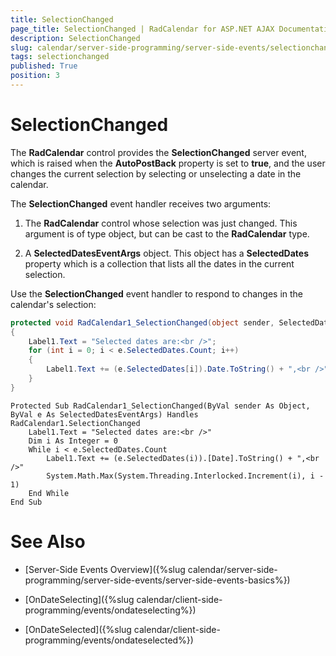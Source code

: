 ```yaml
---
title: SelectionChanged
page_title: SelectionChanged | RadCalendar for ASP.NET AJAX Documentation
description: SelectionChanged
slug: calendar/server-side-programming/server-side-events/selectionchanged
tags: selectionchanged
published: True
position: 3
---
```


# SelectionChanged



The **RadCalendar** control provides the **SelectionChanged** server event, which is raised when the **AutoPostBack** property is set to **true**, and the user changes the current selection by selecting or unselecting a date in the calendar.

The **SelectionChanged** event handler receives two arguments:

1. The **RadCalendar** control whose selection was just changed. This argument is of type object, but can be cast to the **RadCalendar** type.

2. A **SelectedDatesEventArgs** object. This object has a **SelectedDates** property which is a collection that lists all the dates in the current selection.

Use the **SelectionChanged** event handler to respond to changes in the calendar's selection:



````C#
protected void RadCalendar1_SelectionChanged(object sender, SelectedDatesEventArgs e)
{
    Label1.Text = "Selected dates are:<br />";
    for (int i = 0; i < e.SelectedDates.Count; i++)
    {
        Label1.Text += (e.SelectedDates[i]).Date.ToString() + ",<br />";
    }
}
````
````VB.NET
Protected Sub RadCalendar1_SelectionChanged(ByVal sender As Object, ByVal e As SelectedDatesEventArgs) Handles RadCalendar1.SelectionChanged
    Label1.Text = "Selected dates are:<br />"
    Dim i As Integer = 0
    While i < e.SelectedDates.Count
        Label1.Text += (e.SelectedDates(i)).[Date].ToString() + ",<br />"
        System.Math.Max(System.Threading.Interlocked.Increment(i), i - 1)
    End While
End Sub
````


# See Also

 * [Server-Side Events Overview]({%slug calendar/server-side-programming/server-side-events/server-side-events-basics%})

 * [OnDateSelecting]({%slug calendar/client-side-programming/events/ondateselecting%})

 * [OnDateSelected]({%slug calendar/client-side-programming/events/ondateselected%})


